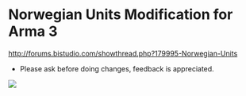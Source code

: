 Norwegian Units Modification for Arma 3
=======================================

http://forums.bistudio.com/showthread.php?179995-Norwegian-Units

- Please ask before doing changes, feedback is appreciated.

<img src="https://dl.dropboxusercontent.com/u/46305113/Norwegian%20Units/Logo_Main_HD.png">
